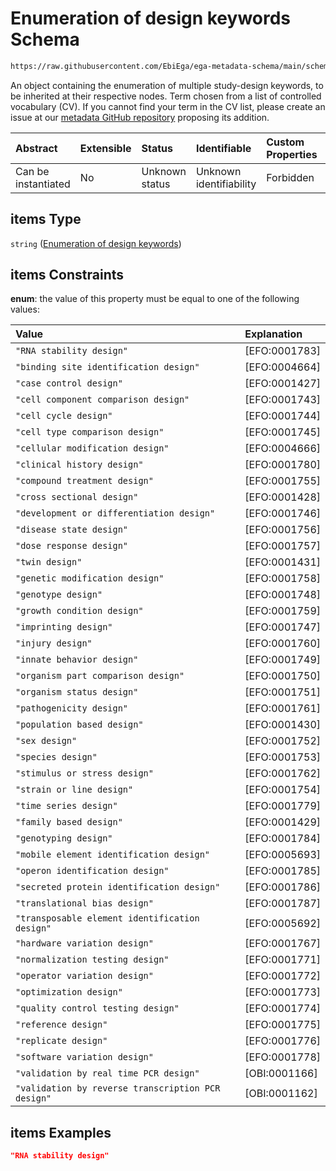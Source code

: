 # Enumeration of design keywords Schema

```txt
https://raw.githubusercontent.com/EbiEga/ega-metadata-schema/main/schemas/EGA.study.json#/properties/studyDesigns/items
```

An object containing the enumeration of multiple study-design keywords, to be inherited at their respective nodes. Term chosen from a list of controlled vocabulary (CV). If you cannot find your term in the CV list, please create an issue at our [metadata GitHub repository](https://github.com/EbiEga/ega-metadata-schema/issues/new/choose) proposing its addition.

| Abstract            | Extensible | Status         | Identifiable            | Custom Properties | Additional Properties | Access Restrictions | Defined In                                                                 |
| :------------------ | :--------- | :------------- | :---------------------- | :---------------- | :-------------------- | :------------------ | :------------------------------------------------------------------------- |
| Can be instantiated | No         | Unknown status | Unknown identifiability | Forbidden         | Allowed               | none                | [EGA.study.json\*](../../../schemas/EGA.study.json "open original schema") |

## items Type

`string` ([Enumeration of design keywords](ega-4-definitions-enumeration-of-design-keywords.md))

## items Constraints

**enum**: the value of this property must be equal to one of the following values:

| Value                                              | Explanation    |
| :------------------------------------------------- | :------------- |
| `"RNA stability design"`                           | \[EFO:0001783] |
| `"binding site identification design"`             | \[EFO:0004664] |
| `"case control design"`                            | \[EFO:0001427] |
| `"cell component comparison design"`               | \[EFO:0001743] |
| `"cell cycle design"`                              | \[EFO:0001744] |
| `"cell type comparison design"`                    | \[EFO:0001745] |
| `"cellular modification design"`                   | \[EFO:0004666] |
| `"clinical history design"`                        | \[EFO:0001780] |
| `"compound treatment design"`                      | \[EFO:0001755] |
| `"cross sectional design"`                         | \[EFO:0001428] |
| `"development or differentiation design"`          | \[EFO:0001746] |
| `"disease state design"`                           | \[EFO:0001756] |
| `"dose response design"`                           | \[EFO:0001757] |
| `"twin design"`                                    | \[EFO:0001431] |
| `"genetic modification design"`                    | \[EFO:0001758] |
| `"genotype design"`                                | \[EFO:0001748] |
| `"growth condition design"`                        | \[EFO:0001759] |
| `"imprinting design"`                              | \[EFO:0001747] |
| `"injury design"`                                  | \[EFO:0001760] |
| `"innate behavior design"`                         | \[EFO:0001749] |
| `"organism part comparison design"`                | \[EFO:0001750] |
| `"organism status design"`                         | \[EFO:0001751] |
| `"pathogenicity design"`                           | \[EFO:0001761] |
| `"population based design"`                        | \[EFO:0001430] |
| `"sex design"`                                     | \[EFO:0001752] |
| `"species design"`                                 | \[EFO:0001753] |
| `"stimulus or stress design"`                      | \[EFO:0001762] |
| `"strain or line design"`                          | \[EFO:0001754] |
| `"time series design"`                             | \[EFO:0001779] |
| `"family based design"`                            | \[EFO:0001429] |
| `"genotyping design"`                              | \[EFO:0001784] |
| `"mobile element identification design"`           | \[EFO:0005693] |
| `"operon identification design"`                   | \[EFO:0001785] |
| `"secreted protein identification design"`         | \[EFO:0001786] |
| `"translational bias design"`                      | \[EFO:0001787] |
| `"transposable element identification design"`     | \[EFO:0005692] |
| `"hardware variation design"`                      | \[EFO:0001767] |
| `"normalization testing design"`                   | \[EFO:0001771] |
| `"operator variation design"`                      | \[EFO:0001772] |
| `"optimization design"`                            | \[EFO:0001773] |
| `"quality control testing design"`                 | \[EFO:0001774] |
| `"reference design"`                               | \[EFO:0001775] |
| `"replicate design"`                               | \[EFO:0001776] |
| `"software variation design"`                      | \[EFO:0001778] |
| `"validation by real time PCR design"`             | \[OBI:0001166] |
| `"validation by reverse transcription PCR design"` | \[OBI:0001162] |

## items Examples

```json
"RNA stability design"
```
